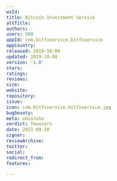 ```yaml
---
wsId: 
title: Bitcoin Investment Service
altTitle: 
authors: 
users: 500
appId: com.bitfxservice.bitfxservice
appCountry: 
released: 2019-10-08
updated: 2019-10-08
version: '1.0'
stars: 
ratings: 
reviews: 
size: 
website: 
repository: 
issue: 
icon: com.bitfxservice.bitfxservice.jpg
bugbounty: 
meta: obsolete
verdict: fewusers
date: 2021-09-28
signer: 
reviewArchive: 
twitter: 
social: 
redirect_from: 
features: 

---
```


